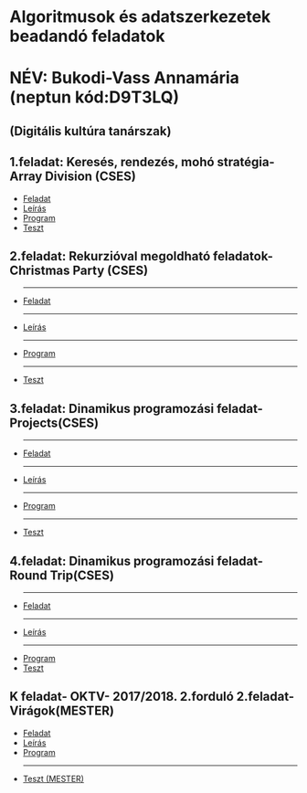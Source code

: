
<!DOCTYPE html>
<html>

<h1> Algoritmusok és adatszerkezetek beadandó feladatok </h1>
<h1> NÉV: Bukodi-Vass Annamária (neptun kód:D9T3LQ)</h1>
<h2> (Digitális kultúra tanárszak)</h2>
<html lang="hu">
<head>
    <meta charset="UTF-8">
    <meta name="viewport" content="width=device-width, initial-scale=1.0">
    <meta name="author" content="Bukodi-Vass Annamária">

</head>
<body>
  <h2>1.feladat: Keresés, rendezés, mohó stratégia- Array Division (CSES)</h2>
    <ul>
        <li><a href="https://github.com/bvannamaria/L_Algoritmusok_es_adatszerkezetek/blob/main/Array%20Division%20feladat%20le%C3%ADr%C3%A1sa.pdf">Feladat</a></li>
        <li><a href="https://github.com/bvannamaria/L_Algoritmusok_es_adatszerkezetek/blob/main/Array%20Division%20feladat%20megold%C3%A1s%20l%C3%A9p%C3%A9sei.pdf">Leírás</a></li>
        <li><a href="https://github.com/bvannamaria/L_Algoritmusok_es_adatszerkezetek/blob/main/array_division.py">Program</a></li>
        <li><a href="https://cses.fi/problemset/result/11174557/">Teszt</a></li>
    </ul>
    <h2>2.feladat: Rekurzióval megoldható feladatok- Christmas Party (CSES)</h2>
    <ul>
        <li><hr><a href="https://github.com/bvannamaria/L_Algoritmusok_es_adatszerkezetek/blob/main/Christmas_Party.pdf"> Feladat</a></li>
        <li><hr><a href="https://github.com/bvannamaria/L_Algoritmusok_es_adatszerkezetek/blob/main/Christmas_Party_megoldas_lepesei.pdf">Leírás</a></li>
        <li><hr><a href="https://github.com/bvannamaria/L_Algoritmusok_es_adatszerkezetek/blob/main/karacsonyi_parti.py">Program</a></li>
        <li><hr><a href="https://cses.fi/problemset/result/11176283/">Teszt</a></li>
    </ul>
    <h2>3.feladat: Dinamikus programozási feladat- Projects(CSES)</h2>
    <ul>
        <li><hr><a href="https://github.com/bvannamaria/L_Algoritmusok_es_adatszerkezetek/blob/main/Projects.pdf">Feladat</a></li>
        <li><hr><a href="https://github.com/bvannamaria/L_Algoritmusok_es_adatszerkezetek/blob/main/Projects_lepesei.pdf">Leírás</a></li>
        <li><hr><a href="https://github.com/bvannamaria/L_Algoritmusok_es_adatszerkezetek/blob/main/projects.py">Program</a></li>
        <li><hr><a href="https://cses.fi/problemset/result/11175601/">Teszt</a></li>
    </ul>
    <h2>4.feladat: Dinamikus programozási feladat- Round Trip(CSES)</h2>
    <ul>
        <li><hr><a href="https://github.com/bvannamaria/L_Algoritmusok_es_adatszerkezetek/blob/main/Round%20trip%20feladatle%C3%ADr%C3%A1s.pdf">Feladat</a></li>
        <li><hr><a href="https://github.com/bvannamaria/L_Algoritmusok_es_adatszerkezetek/blob/main/Round%20Trip-%20program%20magyar%C3%A1zat.pdf">Leírás</a></li>
        <li><hr><a href="https://github.com/bvannamaria/L_Algoritmusok_es_adatszerkezetek/blob/main/round_trip.py">Program</a></li>
        <li><a href="https://github.com/bvannamaria/L_Algoritmusok_es_adatszerkezetek/blob/main/tests%20(5).zip">Teszt</a></li>
    </ul>
    <h2>K feladat- OKTV- 2017/2018. 2.forduló 2.feladat- Virágok(MESTER)</h2>
    <ul>
        <li><a href="https://github.com/bvannamaria/L_Algoritmusok_es_adatszerkezetek/blob/main/viragok_feladat.pdf">Feladat</a></li>
        <li><a href="https://github.com/bvannamaria/L_Algoritmusok_es_adatszerkezetek/blob/main/viragok_feladat_lepesei.pdf">Leírás</a></li>
        <li><a href="https://github.com/bvannamaria/L_Algoritmusok_es_adatszerkezetek/blob/main/viragok2.py">Program</a></li>
        <li><hr><a href="https://mester.inf.elte.hu:8181/faces/megoldom.xhtml?jfwid=5e8f71efd7fb29a321955001d79b:18">Teszt (MESTER)</a></li>
    </ul>

</body>

